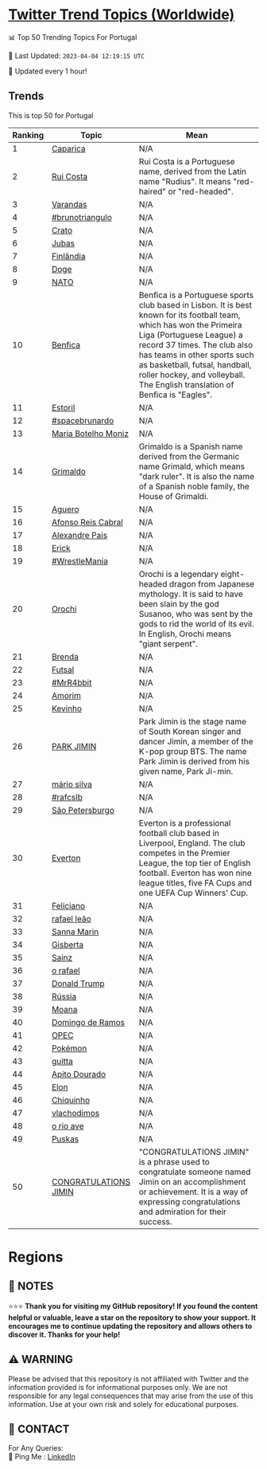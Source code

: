 [Twitter Trend Topics (Worldwide)](https://github.com/ErcinDedeoglu/Twitter-Trend-Topics)
==========


📊 Top 50 Trending Topics For Portugal

📆 Last Updated: `2023-04-04 12:19:15 UTC`

🔧 Updated every 1 hour!


## Trends

This is top 50 for Portugal

| Ranking | Topic | Mean |
| ------- | ------------ | ------------ |
| 1 | [Caparica](http://twitter.com/search?q=Caparica) | N/A |
| 2 | [Rui Costa](http://twitter.com/search?q=Rui+Costa) | Rui Costa is a Portuguese name, derived from the Latin name "Rudius". It means "red-haired" or "red-headed". |
| 3 | [Varandas](http://twitter.com/search?q=Varandas) | N/A |
| 4 | [#brunotriangulo](http://twitter.com/search?q=%23brunotriangulo) | N/A |
| 5 | [Crato](http://twitter.com/search?q=Crato) | N/A |
| 6 | [Jubas](http://twitter.com/search?q=Jubas) | N/A |
| 7 | [Finlândia](http://twitter.com/search?q=Finl%c3%a2ndia) | N/A |
| 8 | [Doge](http://twitter.com/search?q=Doge) | N/A |
| 9 | [NATO](http://twitter.com/search?q=NATO) | N/A |
| 10 | [Benfica](http://twitter.com/search?q=Benfica) | Benfica is a Portuguese sports club based in Lisbon. It is best known for its football team, which has won the Primeira Liga (Portuguese League) a record 37 times. The club also has teams in other sports such as basketball, futsal, handball, roller hockey, and volleyball. The English translation of Benfica is "Eagles". |
| 11 | [Estoril](http://twitter.com/search?q=Estoril) | N/A |
| 12 | [#spacebrunardo](http://twitter.com/search?q=%23spacebrunardo) | N/A |
| 13 | [Maria Botelho Moniz](http://twitter.com/search?q=Maria+Botelho+Moniz) | N/A |
| 14 | [Grimaldo](http://twitter.com/search?q=Grimaldo) | Grimaldo is a Spanish name derived from the Germanic name Grimald, which means "dark ruler". It is also the name of a Spanish noble family, the House of Grimaldi. |
| 15 | [Aguero](http://twitter.com/search?q=Aguero) | N/A |
| 16 | [Afonso Reis Cabral](http://twitter.com/search?q=Afonso+Reis+Cabral) | N/A |
| 17 | [Alexandre Pais](http://twitter.com/search?q=Alexandre+Pais) | N/A |
| 18 | [Erick](http://twitter.com/search?q=Erick) | N/A |
| 19 | [#WrestleMania](http://twitter.com/search?q=%23WrestleMania) | N/A |
| 20 | [Orochi](http://twitter.com/search?q=Orochi) | Orochi is a legendary eight-headed dragon from Japanese mythology. It is said to have been slain by the god Susanoo, who was sent by the gods to rid the world of its evil. In English, Orochi means "giant serpent". |
| 21 | [Brenda](http://twitter.com/search?q=Brenda) | N/A |
| 22 | [Futsal](http://twitter.com/search?q=Futsal) | N/A |
| 23 | [#MrR4bbit](http://twitter.com/search?q=%23MrR4bbit) | N/A |
| 24 | [Amorim](http://twitter.com/search?q=Amorim) | N/A |
| 25 | [Kevinho](http://twitter.com/search?q=Kevinho) | N/A |
| 26 | [PARK JIMIN](http://twitter.com/search?q=PARK+JIMIN) | Park Jimin is the stage name of South Korean singer and dancer Jimin, a member of the K-pop group BTS. The name Park Jimin is derived from his given name, Park Ji-min. |
| 27 | [mário silva](http://twitter.com/search?q=m%c3%a1rio+silva) | N/A |
| 28 | [#rafcslb](http://twitter.com/search?q=%23rafcslb) | N/A |
| 29 | [São Petersburgo](http://twitter.com/search?q=S%c3%a3o+Petersburgo) | N/A |
| 30 | [Everton](http://twitter.com/search?q=Everton) | Everton is a professional football club based in Liverpool, England. The club competes in the Premier League, the top tier of English football. Everton has won nine league titles, five FA Cups and one UEFA Cup Winners' Cup. |
| 31 | [Feliciano](http://twitter.com/search?q=Feliciano) | N/A |
| 32 | [rafael leão](http://twitter.com/search?q=rafael+le%c3%a3o) | N/A |
| 33 | [Sanna Marin](http://twitter.com/search?q=Sanna+Marin) | N/A |
| 34 | [Gisberta](http://twitter.com/search?q=Gisberta) | N/A |
| 35 | [Sainz](http://twitter.com/search?q=Sainz) | N/A |
| 36 | [o rafael](http://twitter.com/search?q=o+rafael) | N/A |
| 37 | [Donald Trump](http://twitter.com/search?q=Donald+Trump) | N/A |
| 38 | [Rússia](http://twitter.com/search?q=R%c3%bassia) | N/A |
| 39 | [Moana](http://twitter.com/search?q=Moana) | N/A |
| 40 | [Domingo de Ramos](http://twitter.com/search?q=Domingo+de+Ramos) | N/A |
| 41 | [OPEC](http://twitter.com/search?q=OPEC) | N/A |
| 42 | [Pokémon](http://twitter.com/search?q=Pok%c3%a9mon) | N/A |
| 43 | [guitta](http://twitter.com/search?q=guitta) | N/A |
| 44 | [Apito Dourado](http://twitter.com/search?q=Apito+Dourado) | N/A |
| 45 | [Elon](http://twitter.com/search?q=Elon) | N/A |
| 46 | [Chiquinho](http://twitter.com/search?q=Chiquinho) | N/A |
| 47 | [vlachodimos](http://twitter.com/search?q=vlachodimos) | N/A |
| 48 | [o rio ave](http://twitter.com/search?q=o+rio+ave) | N/A |
| 49 | [Puskas](http://twitter.com/search?q=Puskas) | N/A |
| 50 | [CONGRATULATIONS JIMIN](http://twitter.com/search?q=CONGRATULATIONS+JIMIN) | "CONGRATULATIONS JIMIN" is a phrase used to congratulate someone named Jimin on an accomplishment or achievement. It is a way of expressing congratulations and admiration for their success. |



# Regions




## 📝 NOTES

⭐⭐⭐ **Thank you for visiting my GitHub repository! If you found the content helpful or valuable, leave a star on the repository to show your support. It encourages me to continue updating the repository and allows others to discover it. Thanks for your help!**


## ⚠️ WARNING

Please be advised that this repository is not affiliated with Twitter and the information provided is for informational purposes only. We are not responsible for any legal consequences that may arise from the use of this information. Use at your own risk and solely for educational purposes.


## 📨 CONTACT

 For Any Queries:  
            🏓 Ping Me : [LinkedIn](https://www.linkedin.com/in/ercindedeoglu/)
